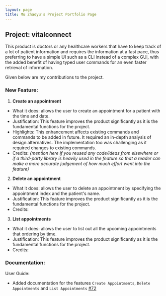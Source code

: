 ```yaml
---
layout: page
title: Mu Zhaoyu's Project Portfolio Page
---
```


## Project: vitalconnect

This product is doctors or any healthcare workers that have to keep track of a lot
of patient information and requires the information at a fast pace,
thus preferring to have a simple UI such as a CLI instead of a complex GUI,
with the added benefit of having typed user commands for an even faster retrieval of information.

Given below are my contributions to the project.

### **New Feature**:

1. __Create an appointment__

* What it does: allows the user to create an appointment for a patient with the time and date.
* Justification: This feature improves the product significantly as it is the fundamental functions for the project.
* Highlights: This enhancement affects existing commands and commands to be added in future. It required an in-depth analysis of design alternatives. The implementation too was challenging as it required changes to existing commands.
* Credits: *{mention here if you reused any code/ideas from elsewhere or if a third-party library is heavily used in the feature so that a reader can make a more accurate judgement of how much effort went into the feature}*

2. __Delete an appointment__

* What it does: allows the user to delete an appointment by specifying the appointment index and the patient's name.
* Justification: This feature improves the product significantly as it is the fundamental functions for the project.
* Credits:


3. __List appointments__

* What it does: allows the user to list out all the upcoming appointments that ordering by time.
* Justification: This feature improves the product significantly as it is the fundamental functions for the project.
* Credits:

### **Documentation**:
User Guide:

* Added documentation for the features `Create Appointments`, `Delete Appointments` and `List Appointments` [\#72]()


